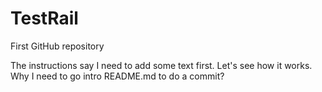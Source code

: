 # TestRail
First GitHub repository

The instructions say I need to add some text first. Let's see how it works.
Why I need to go intro README.md to do a commit?

